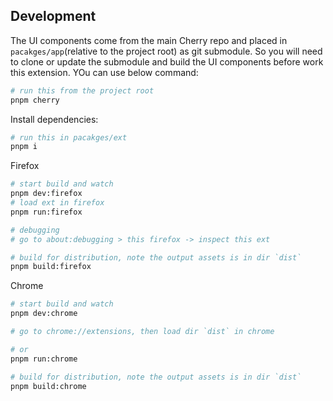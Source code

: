 ## Development

The UI components come from the main Cherry repo and placed in `pacakges/app`(relative to the project root) as git submodule. So you will need to clone or update the submodule and build the UI components before work this extension. YOu can use below command:

```bash
# run this from the project root
pnpm cherry
```

Install dependencies:

```bash
# run this in pacakges/ext
pnpm i
```

Firefox

```bash
# start build and watch
pnpm dev:firefox
# load ext in firefox
pnpm run:firefox

# debugging
# go to about:debugging > this firefox -> inspect this ext

# build for distribution, note the output assets is in dir `dist`
pnpm build:firefox
```

Chrome

```bash
# start build and watch
pnpm dev:chrome

# go to chrome://extensions, then load dir `dist` in chrome

# or
pnpm run:chrome

# build for distribution, note the output assets is in dir `dist`
pnpm build:chrome
```
